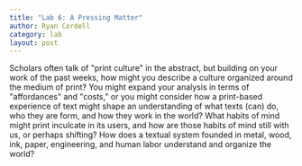 ```yaml
---
title: "Lab 6: A Pressing Matter"
author: Ryan Cordell
category: lab
layout: post
---
```


Scholars often talk of "print culture" in the abstract, but building on your work of the past weeks, how might you describe a culture organized around the medium of print? You might expand your analysis in terms of "affordances" and "costs," or you might consider how a print-based experience of text might shape an understanding of what texts (can) do, who they are form, and how they work in the world? What habits of mind might print inculcate in its users, and how are those habits of mind still with us, or perhaps shifting? How does a textual system founded in metal, wood, ink, paper, engineering, and human labor understand and organize the world?